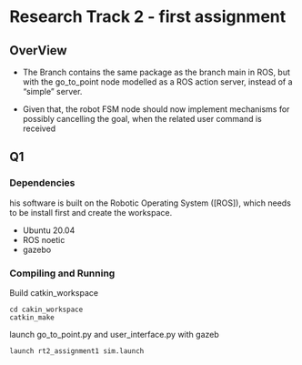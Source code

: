 # Research Track 2 - first assignment
## OverView

- The Branch contains the same package as the branch main in ROS, but with the go_to_point node modelled as a ROS action server, instead of a “simple” server.

- Given that, the robot FSM node should now implement mechanisms for possibly cancelling the goal,
  when the related user command is received



## Q1

### Dependencies

his software is built on the Robotic Operating System ([ROS]), which needs to be install first and create the workspace. 

- Ubuntu 20.04
- ROS noetic
- gazebo



### Compiling and Running

Build catkin_workspace

```
cd cakin_workspace
catkin_make
```

launch go_to_point.py and user_interface.py with gazeb

```
launch rt2_assignment1 sim.launch
```





